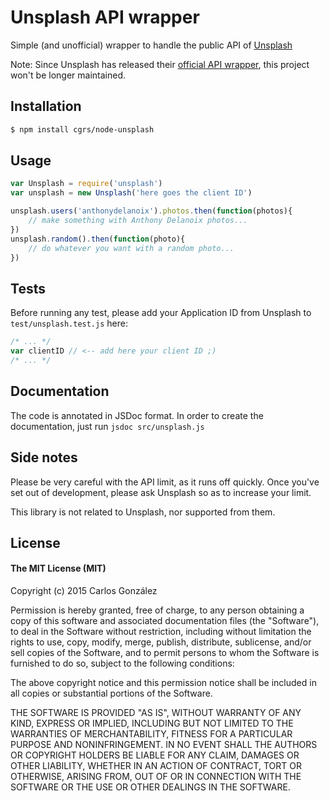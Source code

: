 # Unsplash API wrapper
Simple (and unofficial) wrapper to handle the public API of [Unsplash](http://unsplash.com)

Note: Since Unsplash has released their [official API wrapper](https://github.com/unsplash/unsplash-js), this project won't be longer maintained.

## Installation

```bash
$ npm install cgrs/node-unsplash
```
## Usage
```javascript
var Unsplash = require('unsplash')
var unsplash = new Unsplash('here goes the client ID')

unsplash.users('anthonydelanoix').photos.then(function(photos){
	// make something with Anthony Delanoix photos...
})
unsplash.random().then(function(photo){
	// do whatever you want with a random photo...
})
```
## Tests
Before running any test, please add your Application ID from Unsplash to `test/unsplash.test.js` here:
```javascript
/* ... */
var clientID // <-- add here your client ID ;)
/* ... */
```
## Documentation 
The code is annotated in JSDoc format. In order to create the documentation, just run `jsdoc src/unsplash.js`

## Side notes
Please be very careful with the API limit, as it runs off quickly. Once you've set out of development, please ask Unsplash so as to increase your limit.

This library is not related to Unsplash, nor supported from them.

## License

#### The MIT License (MIT)

Copyright (c) 2015 Carlos González

Permission is hereby granted, free of charge, to any person obtaining a copy
of this software and associated documentation files (the "Software"), to deal
in the Software without restriction, including without limitation the rights
to use, copy, modify, merge, publish, distribute, sublicense, and/or sell
copies of the Software, and to permit persons to whom the Software is
furnished to do so, subject to the following conditions:

The above copyright notice and this permission notice shall be included in
all copies or substantial portions of the Software.

THE SOFTWARE IS PROVIDED "AS IS", WITHOUT WARRANTY OF ANY KIND, EXPRESS OR
IMPLIED, INCLUDING BUT NOT LIMITED TO THE WARRANTIES OF MERCHANTABILITY,
FITNESS FOR A PARTICULAR PURPOSE AND NONINFRINGEMENT. IN NO EVENT SHALL THE
AUTHORS OR COPYRIGHT HOLDERS BE LIABLE FOR ANY CLAIM, DAMAGES OR OTHER
LIABILITY, WHETHER IN AN ACTION OF CONTRACT, TORT OR OTHERWISE, ARISING FROM,
OUT OF OR IN CONNECTION WITH THE SOFTWARE OR THE USE OR OTHER DEALINGS IN
THE SOFTWARE.
